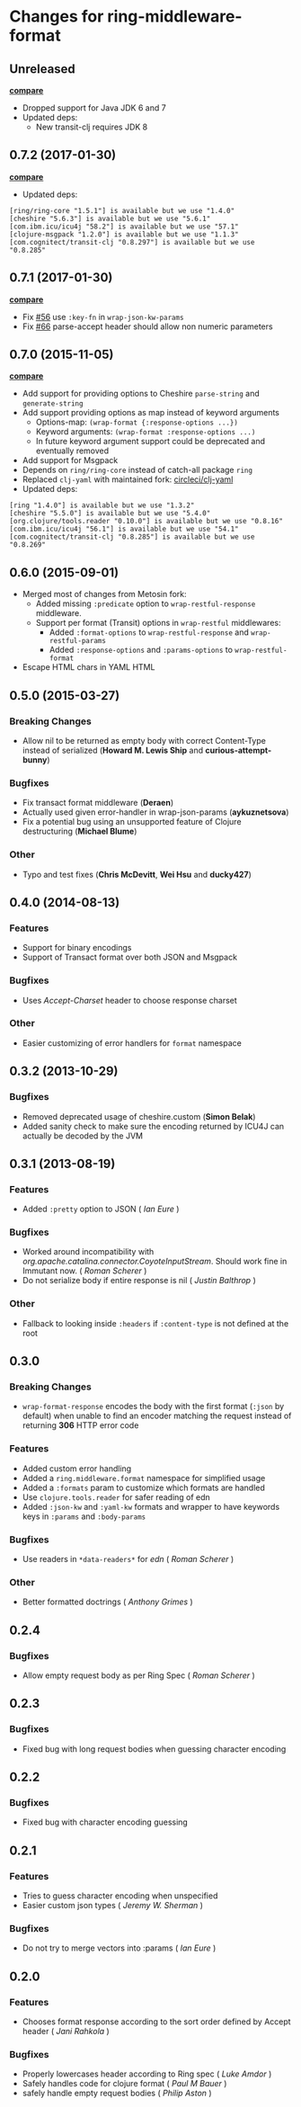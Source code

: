 # Changes for ring-middleware-format

## Unreleased

**[compare](https://github.com/ngrunwald/ring-middleware-format/compare/release-0.7.2...master)**
- Dropped support for Java JDK 6 and 7
- Updated deps:
    - New transit-clj requires JDK 8

## 0.7.2 (2017-01-30)

**[compare](https://github.com/ngrunwald/ring-middleware-format/compare/release-0.7.1...0.7.2)**

- Updated deps:
```
[ring/ring-core "1.5.1"] is available but we use "1.4.0"
[cheshire "5.6.3"] is available but we use "5.6.1"
[com.ibm.icu/icu4j "58.2"] is available but we use "57.1"
[clojure-msgpack "1.2.0"] is available but we use "1.1.3"
[com.cognitect/transit-clj "0.8.297"] is available but we use "0.8.285"
```

## 0.7.1 (2017-01-30)

**[compare](https://github.com/ngrunwald/ring-middleware-format/compare/0.7.0...0.7.1)**

- Fix [#56](https://github.com/ngrunwald/ring-middleware-format/issues/56) use `:key-fn` in `wrap-json-kw-params`
- Fix [#66](https://github.com/ngrunwald/ring-middleware-format/issues/66) parse-accept header should allow non numeric
parameters

## 0.7.0 (2015-11-05)

**[compare](https://github.com/ngrunwald/ring-middleware-format/compare/release-0.6.0...0.7.0)**

- Add support for providing options to Cheshire `parse-string` and `generate-string`
- Add support providing options as map instead of keyword arguments
    - Options-map: `(wrap-format {:response-options ...})`
    - Keyword arguments: `(wrap-format :response-options ...)`
    - In future keyword argument support could be deprecated and eventually removed
- Add support for Msgpack
- Depends on `ring/ring-core` instead of catch-all package `ring`
- Replaced `clj-yaml` with maintained fork: [circleci/clj-yaml](https://github.com/circleci/clj-yaml)
- Updated deps:
```
[ring "1.4.0"] is available but we use "1.3.2"
[cheshire "5.5.0"] is available but we use "5.4.0"
[org.clojure/tools.reader "0.10.0"] is available but we use "0.8.16"
[com.ibm.icu/icu4j "56.1"] is available but we use "54.1"
[com.cognitect/transit-clj "0.8.285"] is available but we use "0.8.269"
```

## 0.6.0 (2015-09-01)

- Merged most of changes from Metosin fork:
    - Added missing `:predicate` option to `wrap-restful-response` middleware.
    - Support per format (Transit) options in `wrap-restful` middlewares:
        - Added `:format-options` to `wrap-restful-response` and `wrap-restful-params`
        - Added `:response-options` and `:params-options` to `wrap-restful-format`
- Escape HTML chars in YAML HTML

## 0.5.0 (2015-03-27)
### Breaking Changes
 - Allow nil to be returned as empty body with correct Content-Type instead of serialized (__Howard M. Lewis Ship__ and __curious-attempt-bunny__)

### Bugfixes
 - Fix transact format middleware (__Deraen__)
 - Actually used given error-handler in wrap-json-params (__aykuznetsova__)
 - Fix a potential bug using an unsupported feature of Clojure destructuring (__Michael Blume__)

### Other
 - Typo and test fixes (__Chris McDevitt__, __Wei Hsu__ and __ducky427__)

## 0.4.0 (2014-08-13)
### Features
 - Support for binary encodings
 - Support of Transact format over both JSON and Msgpack

### Bugfixes
 - Uses *Accept-Charset* header to choose response charset

### Other
 - Easier customizing of error handlers for `format` namespace

## 0.3.2 (2013-10-29)
### Bugfixes
  - Removed deprecated usage of cheshire.custom (__Simon Belak__)
  - Added sanity check to make sure the encoding returned by ICU4J can actually be decoded by the JVM

## 0.3.1 (2013-08-19)
### Features
  - Added `:pretty` option to JSON ( _Ian Eure_ )

### Bugfixes
  - Worked around incompatibility with _org.apache.catalina.connector.CoyoteInputStream_. Should work fine in Immutant now. ( _Roman Scherer_ )
  - Do not serialize body if entire response is nil ( _Justin Balthrop_ )

### Other
  - Fallback to looking inside `:headers` if `:content-type` is not defined at the root


## 0.3.0
### Breaking Changes
  - `wrap-format-response` encodes the body with the first format
  (`:json` by default) when unable to find an encoder matching the
  request instead of returning **306** HTTP error code

### Features
  - Added custom error handling
  - Added a `ring.middleware.format` namespace for simplified usage
  - Added a `:formats` param to customize which formats are handled
  - Use `clojure.tools.reader` for safer reading of edn
  - Added `:json-kw` and `:yaml-kw` formats and wrapper to have
    keywords keys in `:params` and `:body-params`

### Bugfixes
  - Use readers in `*data-readers*` for *edn* ( _Roman Scherer_ )

### Other
  - Better formatted doctrings ( _Anthony Grimes_ )

## 0.2.4
### Bugfixes
  - Allow empty request body as per Ring Spec ( _Roman Scherer_ )

## 0.2.3
### Bugfixes
  - Fixed bug with long request bodies when guessing character encoding

## 0.2.2
### Bugfixes
  - Fixed bug with character encoding guessing

## 0.2.1
### Features
  - Tries to guess character encoding when unspecified
  - Easier custom json types ( _Jeremy W. Sherman_ )

### Bugfixes
  - Do not try to merge vectors into :params ( _Ian Eure_ )

## 0.2.0
### Features
  - Chooses format response according to the sort order defined by Accept header ( _Jani Rahkola_ )

### Bugfixes
  - Properly lowercases header according to Ring spec ( _Luke Amdor_ )
  - Safely handles code for clojure format ( _Paul M Bauer_ )
  - safely handle empty request bodies ( _Philip Aston_ )
